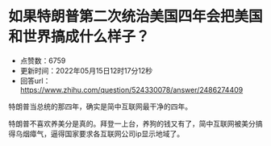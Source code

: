 # 如果特朗普第二次统治美国四年会把美国和世界搞成什么样子？
- 点赞数：6759
- 更新时间：2022年05月15日12时17分12秒
- 回答url：https://www.zhihu.com/question/524330078/answer/2486274409
<body>
 <p data-pid="v20ISHE-">特朗普当总统的那四年，确实是简中互联网最干净的四年。</p>
 <p data-pid="FpRlWN63">特朗普不喜欢养美分是真的。拜登一上台，养狗的钱又有了，简中互联网被美分搞得乌烟瘴气，逼得国家要求各互联网公司ip显示地域了。</p>
</body>